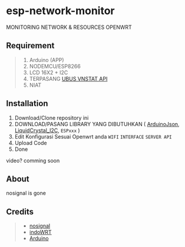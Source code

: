 # esp-network-monitor
MONITORING NETWORK & RESOURCES OPENWRT

## Requirement
> 1. Arduino (APP)
> 2. NODEMCU/ESP8266
> 3. LCD 16X2 + I2C
> 4. TERPASANG [UBUS VNSTAT API](https://github.com/nosignals/ubus-vnstat-api)
> 5. NIAT

## Installation
1. Download/Clone repository ini
2. DOWNLOAD/PASANG LIBRARY YANG DIBUTUHKAN ( [ArduinoJson](https://arduinojson.org/), [LiquidCrystal_I2C](https://github.com/johnrickman/LiquidCrystal_I2C), `ESPxxx` )
3. Edit Konfigurasi Sesuai Openwrt anda `WIFI`  `INTERFACE` `SERVER API`
4. Upload Code
5. Done

video? comming soon

## About
nosignal is gone

## Credits
> - [nosignal](https://github.com/nosignals)
> - [indoWRT](https://www.facebook.com/groups/728998271085718)
> - [Arduino](https://www.arduino.cc)
